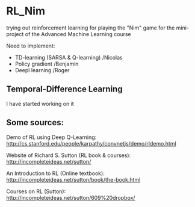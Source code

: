 # RL_Nim
trying out reinforcement learning for playing the "Nim" game for the mini-project of the Advanced Machine Learning course

Need to implement:
  - TD-learning (SARSA & Q-learning) /Nicolas
  - Policy gradient /Benjamin
  - Deepl learning /Roger

## Temporal-Difference Learning
I have started working on it

## Some sources:
Demo of RL using Deep Q-Learning: http://cs.stanford.edu/people/karpathy/convnetjs/demo/rldemo.html

Website of Richard S. Sutton (RL book & courses): http://incompleteideas.net/sutton/

An Introduction to RL (Online textbook): http://incompleteideas.net/sutton/book/the-book.html

Courses on RL (Sutton): http://incompleteideas.net/sutton/609%20dropbox/
